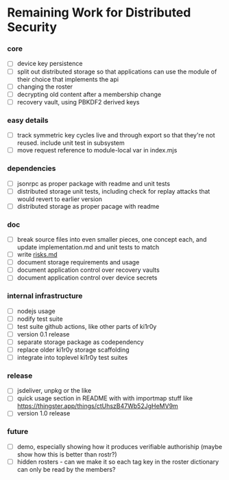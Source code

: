 # Remaining Work for Distributed Security

### core
- [ ] device key persistence
- [ ] split out distributed storage so that applications can use the module of their choice that implements the api
- [ ] changing the roster
- [ ] decrypting old content after a membership change
- [ ] recovery vault, using PBKDF2 derived keys

### easy details
- [ ] track symmetric key cycles live and through export so that they're not reused. include unit test in subsystem
- [ ] move request reference to module-local var in index.mjs

### dependencies
- [ ] jsonrpc as proper package with readme and unit tests
- [ ] distributed storage unit tests, including check for replay attacks that would revert to earlier version
- [ ] distributed storage as proper pacage with readme

### doc
- [ ] break source files into even smaller pieces, one concept each, and update implementation.md and unit tests to match
- [ ] write [risks.md](risks.md)
- [ ] document storage requirements and usage
- [ ] document application control over recovery vaults
- [ ] document application control over device secrets

### internal infrastructure
- [ ] nodejs usage
- [ ] nodify test suite
- [ ] test suite github actions, like other parts of ki1r0y
- [ ] version 0.1 release
- [ ] separate storage package as codependency
- [ ] replace older ki1r0y storage scaffolding
- [ ] integrate into toplevel ki1r0y test suites

### release
- [ ] jsdeliver, unpkg or the like
- [ ] quick usage section in README with with importmap stuff like https://thingster.app/things/ctUhszB47Wb52JgHeMV9m
- [ ] version 1.0 release

### future
- [ ] demo, especially showing how it produces verifiable authoriship (maybe show how this is better than rostr?)
- [ ] hidden rosters - can we make it so each tag key in the roster dictionary can only be read by the members? 
